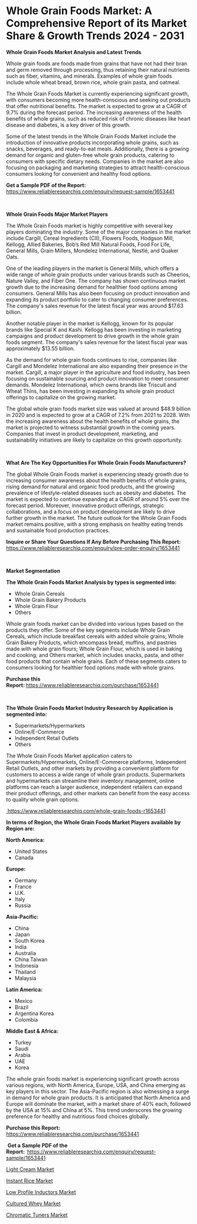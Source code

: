 <p><h1>Whole Grain Foods Market: A Comprehensive Report of its Market Share & Growth Trends 2024 - 2031</h1></p><p><strong>Whole Grain Foods Market Analysis and Latest Trends</strong></p>
<p><p>Whole grain foods are foods made from grains that have not had their bran and germ removed through processing, thus retaining their natural nutrients such as fiber, vitamins, and minerals. Examples of whole grain foods include whole wheat bread, brown rice, whole grain pasta, and oatmeal.</p><p>The Whole Grain Foods Market is currently experiencing significant growth, with consumers becoming more health-conscious and seeking out products that offer nutritional benefits. The market is expected to grow at a CAGR of 9.7% during the forecast period. The increasing awareness of the health benefits of whole grains, such as reduced risk of chronic diseases like heart disease and diabetes, is a key driver of this growth.</p><p>Some of the latest trends in the Whole Grain Foods Market include the introduction of innovative products incorporating whole grains, such as snacks, beverages, and ready-to-eat meals. Additionally, there is a growing demand for organic and gluten-free whole grain products, catering to consumers with specific dietary needs. Companies in the market are also focusing on packaging and marketing strategies to attract health-conscious consumers looking for convenient and healthy food options.</p></p>
<p><strong>Get a Sample PDF of the Report:&nbsp;</strong> <a href="https://www.reliableresearchiq.com/enquiry/request-sample/1653441">https://www.reliableresearchiq.com/enquiry/request-sample/1653441</a></p>
<p>&nbsp;</p>
<p><strong>Whole Grain Foods Major Market Players</strong></p>
<p><p>The Whole Grain Foods market is highly competitive with several key players dominating the industry. Some of the major companies in the market include Cargill, Cereal Ingredients (CII), Flowers Foods, Hodgson Mill, Kellogg, Allied Bakeries, Bob’s Red Mill Natural Foods, Food For Life, General Mills, Grain Millers, Mondelez International, Nestlé, and Quaker Oats.</p><p>One of the leading players in the market is General Mills, which offers a wide range of whole grain products under various brands such as Cheerios, Nature Valley, and Fiber One. The company has shown continuous market growth due to the increasing demand for healthier food options among consumers. General Mills has also been focusing on product innovation and expanding its product portfolio to cater to changing consumer preferences. The company's sales revenue for the latest fiscal year was around $17.63 billion.</p><p>Another notable player in the market is Kellogg, known for its popular brands like Special K and Kashi. Kellogg has been investing in marketing campaigns and product development to drive growth in the whole grain foods segment. The company's sales revenue for the latest fiscal year was approximately $13.55 billion.</p><p>As the demand for whole grain foods continues to rise, companies like Cargill and Mondelez International are also expanding their presence in the market. Cargill, a major player in the agriculture and food industry, has been focusing on sustainable sourcing and product innovation to meet consumer demands. Mondelez International, which owns brands like Triscuit and Wheat Thins, has been investing in expanding its whole grain product offerings to capitalize on the growing market.</p><p>The global whole grain foods market size was valued at around $48.9 billion in 2020 and is expected to grow at a CAGR of 7.2% from 2021 to 2028. With the increasing awareness about the health benefits of whole grains, the market is projected to witness substantial growth in the coming years. Companies that invest in product development, marketing, and sustainability initiatives are likely to capitalize on this growth opportunity.</p></p>
<p>&nbsp;</p>
<p><strong>What Are The Key Opportunities For Whole Grain Foods Manufacturers?</strong></p>
<p><p>The global Whole Grain Foods market is experiencing steady growth due to increasing consumer awareness about the health benefits of whole grains, rising demand for natural and organic food products, and the growing prevalence of lifestyle-related diseases such as obesity and diabetes. The market is expected to continue expanding at a CAGR of around 5% over the forecast period. Moreover, innovative product offerings, strategic collaborations, and a focus on product development are likely to drive further growth in the market. The future outlook for the Whole Grain Foods market remains positive, with a strong emphasis on healthy eating trends and sustainable food production practices.</p></p>
<p><strong>Inquire or Share Your Questions If Any Before Purchasing This Report:</strong> <a href="https://www.reliableresearchiq.com/enquiry/pre-order-enquiry/1653441">https://www.reliableresearchiq.com/enquiry/pre-order-enquiry/1653441</a></p>
<p>&nbsp;</p>
<p><strong>Market Segmentation</strong></p>
<p><strong>The Whole Grain Foods Market Analysis by types is segmented into:</strong></p>
<p><ul><li>Whole Grain Cereals</li><li>Whole Grain Bakery Products</li><li>Whole Grain Flour</li><li>Others</li></ul></p>
<p><p>Whole grain foods market can be divided into various types based on the products they offer. Some of the key segments include Whole Grain Cereals, which include breakfast cereals with added whole grains; Whole Grain Bakery Products, which encompass bread, muffins, and pastries made with whole grain flours; Whole Grain Flour, which is used in baking and cooking; and Others market, which includes snacks, pasta, and other food products that contain whole grains. Each of these segments caters to consumers looking for healthier food options made with whole grains.</p></p>
<p><strong>Purchase this Report:&nbsp;</strong><a href="https://www.reliableresearchiq.com/purchase/1653441">https://www.reliableresearchiq.com/purchase/1653441</a></p>
<p>&nbsp;</p>
<p><strong>The Whole Grain Foods Market Industry Research by Application is segmented into:</strong></p>
<p><ul><li>Supermarkets/Hypermarkets</li><li>Online/E-Commerce</li><li>Independent Retail Outlets</li><li>Others</li></ul></p>
<p><p>The Whole Grain Foods Market application caters to Supermarkets/Hypermarkets, Online/E-Commerce platforms, Independent Retail Outlets, and other markets by providing a convenient platform for customers to access a wide range of whole grain products. Supermarkets and hypermarkets can streamline their inventory management, online platforms can reach a larger audience, independent retailers can expand their product offerings, and other markets can benefit from the easy access to quality whole grain options.</p></p>
<p><a href="https://www.reliableresearchiq.com/whole-grain-foods-r1653441">&nbsp;https://www.reliableresearchiq.com/whole-grain-foods-r1653441</a></p>
<p><strong>In terms of Region, the Whole Grain Foods Market Players available by Region are:</strong></p>
<p>
    <p> <strong> North America: </strong>
        <ul>
            <li>United States</li>
            <li>Canada</li>
        </ul>
        </p> 
    <p> <strong> Europe: </strong>
        <ul>
            <li>Germany</li>
            <li>France</li>
            <li>U.K.</li>
            <li>Italy</li>
            <li>Russia</li>
        </ul>
        </p> 
    <p> <strong> Asia-Pacific: </strong>
        <ul>
            <li>China</li>
            <li>Japan</li>
            <li>South Korea</li>
            <li>India</li>
            <li>Australia</li>
            <li>China Taiwan</li>
            <li>Indonesia</li>
            <li>Thailand</li>
            <li>Malaysia</li>
        </ul>
        </p> 
    <p> <strong> Latin America: </strong>
        <ul>
            <li>Mexico</li>
            <li>Brazil</li>
            <li>Argentina Korea</li>
            <li>Colombia</li>
        </ul>
        </p> 
    <p> <strong> Middle East & Africa: </strong>
        <ul>
            <li>Turkey</li>
            <li>Saudi</li>
            <li>Arabia</li>
            <li>UAE</li>
            <li>Korea</li>
        </ul>
    </p>
    </p>
<p><p>The whole grain foods market is experiencing significant growth across various regions, with North America, Europe, USA, and China emerging as key players in this sector. The Asia-Pacific region is also witnessing a surge in demand for whole grain products. It is anticipated that North America and Europe will dominate the market, with a market share of 40% each, followed by the USA at 15% and China at 5%. This trend underscores the growing preference for healthy and nutritious food choices globally.</p></p>
<p><strong>Purchase this Report: </strong><a href="https://www.reliableresearchiq.com/purchase/1653441">https://www.reliableresearchiq.com/purchase/1653441</a></p>
<p>&nbsp;<strong>Get a Sample PDF of the Report:&nbsp;&nbsp;</strong><a href="https://www.reliableresearchiq.com/enquiry/request-sample/1653441">https://www.reliableresearchiq.com/enquiry/request-sample/1653441</a></p>
<p><strong></strong></p>
<p><p><a href="https://medium.com/@sofyanbudiaman1_67863/insights-into-light-cream-market-share-and-competitive-landscape-for-period-from-2024-to-2031-b02526b8993b">Light Cream Market</a></p><p><a href="https://medium.com/@holtman5974/instant-rice-market-a-global-and-regional-analysis-2024-2031-ac9deb8f6641">Instant Rice Market</a></p><p><a href="https://github.com/HenrietteMills1/Market-Research-Report-List-2/blob/main/low-profile-inductors-market.md">Low Profile Inductors Market</a></p><p><a href="https://medium.com/@barbarakbess8920/cultured-whey-market-share-size-trends-industry-analysis-report-by-application-processed-44b85a5f117d">Cultured Whey Market</a></p><p><a href="https://github.com/marthawweekle/Market-Research-Report-List-2/blob/main/chromatic-tuners-market.md">Chromatic Tuners Market</a></p></p>